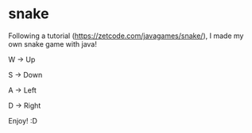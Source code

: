# snake

Following a tutorial (https://zetcode.com/javagames/snake/), I made my own snake game with java!

W -> Up

S -> Down

A -> Left

D -> Right


Enjoy! :D